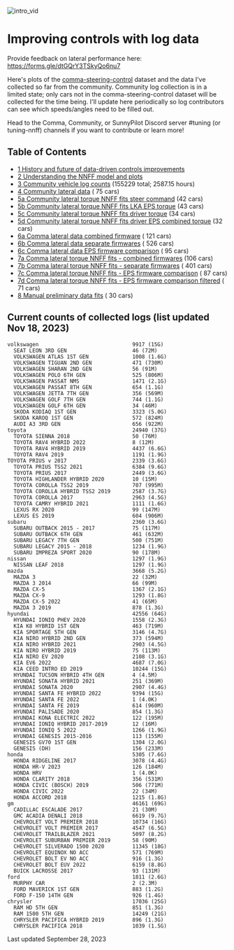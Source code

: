 ![intro_vid](https://github.com/twilsonco/openpilot/blob/log-info/img/comma-steering-control-vid.gif?raw=true)

# Improving controls with log data

Provide feedback on lateral performance here: https://forms.gle/dtGQrY3TSkyQo6nu7

Here's plots of the [comma-steering-control](https://github.com/commaai/comma-steering-control) dataset and the data I've collected so far from the community.
Community log collection is in a limited state; only cars not in the comma-steering-control dataset will be collected for the time being.
I'll update here periodically so log contributors can see which speeds/angles need to be filled out.

Head to the Comma, Community, or SunnyPilot Discord server #tuning (or tuning-nnff) channels if you want to contribute or learn more!

## Table of Contents
- [1 History and future of data-driven controls improvements](https://github.com/twilsonco/openpilot/blob/log-info/sec/1%20History%20and%20future%20of%20data-driven%20controls%20improvments.md)
- [2 Understanding the NNFF model and plots](https://github.com/twilsonco/openpilot/blob/log-info/sec/2%20Understanding%20the%20NNFF%20model%20and%20plots.md)
- [3 Community vehicle log counts](#current-counts-of-collected-logs) (155229 total; 2587.15 hours)
- [4 Community lateral data](https://github.com/twilsonco/openpilot/blob/log-info/sec/4%20Community%20lateral%20data.md) (      75 cars)
- [5a Community lateral torque NNFF fits steer command](https://github.com/twilsonco/openpilot/blob/log-info/sec/5a%20Community%20lateral%20torque%20NNFF%20fits%20steer%20command.md) (42 cars)
- [5b Community lateral torque NNFF fits LKA EPS torque](https://github.com/twilsonco/openpilot/blob/log-info/sec/5b%20Community%20lateral%20torque%20NNFF%20fits%20LKA%20EPS%20torque.md) (43 cars)
- [5c Community lateral torque NNFF fits driver torque](https://github.com/twilsonco/openpilot/blob/log-info/sec/5c%20Community%20lateral%20torque%20NNFF%20fits%20driver%20torque.md) (34 cars)
- [5d Community lateral torque NNFF fits driver EPS combined torque](https://github.com/twilsonco/openpilot/blob/log-info/sec/5d%20Community%20lateral%20torque%20NNFF%20fits%20driver%20EPS%20combined%20torque.md) (32 cars)
- [6a Comma lateral data combined firmware](https://github.com/twilsonco/openpilot/blob/log-info/sec/6a%20Comma%20lateral%20data%20combined%20firmware.md) (     121 cars)
- [6b Comma lateral data separate firmwares](https://github.com/twilsonco/openpilot/blob/log-info/sec/6b%20Comma%20lateral%20data%20separate%20firmwares.md) (     526 cars)
- [6c Comma lateral data EPS firmware comparison](https://github.com/twilsonco/openpilot/blob/log-info/sec/6c%20Comma%20lateral%20data%20EPS%20firmware%20comparison.md) (      95 cars)
- [7a Comma lateral torque NNFF fits - combined firmwares](https://github.com/twilsonco/openpilot/blob/log-info/sec/7a%20Comma%20lateral%20torque%20NNFF%20fits%20-%20combined%20firmwares.md) (106 cars)
- [7b Comma lateral torque NNFF fits - separate firmwares](https://github.com/twilsonco/openpilot/blob/log-info/sec/7b%20Comma%20lateral%20torque%20NNFF%20fits%20-%20separate%20firmwares.md) (     401 cars)
- [7c Comma lateral torque NNFF fits - EPS firmware comparison](https://github.com/twilsonco/openpilot/blob/log-info/sec/7c%20Comma%20lateral%20torque%20NNFF%20fits%20-%20EPS%20firmware%20comparison.md) (      87 cars)
- [7d Comma lateral torque NNFF fits - EPS firmware comparison filtered](https://github.com/twilsonco/openpilot/blob/log-info/sec/7d%20Comma%20lateral%20torque%20NNFF%20fits%20-%20EPS%20firmware%20comparison%20filtered.md) (      71 cars)
- [8 Manual preliminary data fits](https://github.com/twilsonco/openpilot/blob/log-info/sec/8%20Manual%20preliminary%20data%20fits.md) (      30 cars)



## Current counts of collected logs (list updated Nov 18, 2023)

```
volkswagen                              9917 (15G)
  SEAT LEON 3RD GEN                     46 (72M)
  VOLKSWAGEN ATLAS 1ST GEN              1008 (1.6G)
  VOLKSWAGEN TIGUAN 2ND GEN             471 (730M)
  VOLKSWAGEN SHARAN 2ND GEN             56 (91M)
  VOLKSWAGEN POLO 6TH GEN               525 (806M)
  VOLKSWAGEN PASSAT NMS                 1471 (2.1G)
  VOLKSWAGEN PASSAT 8TH GEN             654 (1.1G)
  VOLKSWAGEN JETTA 7TH GEN              356 (569M)
  VOLKSWAGEN GOLF 7TH GEN               744 (1.1G)
  VOLKSWAGEN GOLF 6TH GEN               34 (46M)
  SKODA KODIAQ 1ST GEN                  3323 (5.0G)
  SKODA KAROQ 1ST GEN                   572 (824M)
  AUDI A3 3RD GEN                       656 (922M)
toyota                                  24940 (37G)
  TOYOTA SIENNA 2018                    50 (76M)
  TOYOTA RAV4 HYBRID 2022               8 (12M)
  TOYOTA RAV4 HYBRID 2019               4437 (6.6G)
  TOYOTA RAV4 2019                      1191 (1.9G)
TOYOTA PRIUS v 2017                     2339 (3.6G)
  TOYOTA PRIUS TSS2 2021                6384 (9.6G)
  TOYOTA PRIUS 2017                     2449 (3.6G)
  TOYOTA HIGHLANDER HYBRID 2020         10 (15M)
  TOYOTA COROLLA TSS2 2019              707 (995M)
  TOYOTA COROLLA HYBRID TSS2 2019       2587 (3.7G)
  TOYOTA COROLLA 2017                   2963 (4.5G)
  TOYOTA CAMRY HYBRID 2021              1111 (1.6G)
  LEXUS RX 2020                         99 (147M)
  LEXUS ES 2019                         604 (906M)
subaru                                  2360 (3.6G)
  SUBARU OUTBACK 2015 - 2017            75 (117M)
  SUBARU OUTBACK 6TH GEN                461 (632M)
  SUBARU LEGACY 7TH GEN                 500 (751M)
  SUBARU LEGACY 2015 - 2018             1234 (1.9G)
  SUBARU IMPREZA SPORT 2020             90 (178M)
nissan                                  1297 (1.9G)
  NISSAN LEAF 2018                      1297 (1.9G)
mazda                                   3668 (5.2G)
  MAZDA 3                               22 (32M)
  MAZDA 3 2014                          66 (99M)
  MAZDA CX-5                            1367 (2.1G)
  MAZDA CX-9                            1293 (1.8G)
  MAZDA CX-5 2022                       41 (65M)
  MAZDA 3 2019                          878 (1.3G)
hyundai                                 42556 (64G)
  HYUNDAI IONIQ PHEV 2020               1558 (2.3G)
  KIA K8 HYBRID 1ST GEN                 463 (719M)
  KIA SPORTAGE 5TH GEN                  3146 (4.7G)
  KIA NIRO HYBRID 2ND GEN               373 (594M)
  KIA NIRO HYBRID 2021                  2903 (4.5G)
  KIA NIRO HYBRID 2019                  75 (113M)
  KIA NIRO EV 2020                      2108 (3.1G)
  KIA EV6 2022                          4687 (7.0G)
  KIA CEED INTRO ED 2019                10244 (15G)
  HYUNDAI TUCSON HYBRID 4TH GEN         4 (4.5M)
  HYUNDAI SONATA HYBRID 2021            251 (369M)
  HYUNDAI SONATA 2020                   2907 (4.4G)
  HYUNDAI SANTA FE HYBRID 2022          9394 (15G)
  HYUNDAI SANTA FE 2022                 1 (4.0K)
  HYUNDAI SANTA FE 2019                 614 (960M)
  HYUNDAI PALISADE 2020                 854 (1.3G)
  HYUNDAI KONA ELECTRIC 2022            122 (195M)
  HYUNDAI IONIQ HYBRID 2017-2019        12 (16M)
  HYUNDAI IONIQ 5 2022                  1266 (1.9G)
  HYUNDAI GENESIS 2015-2016             113 (155M)
  GENESIS GV70 1ST GEN                  1304 (2.0G)
  GENESIS (DH)                          156 (233M)
honda                                   5305 (7.6G)
  HONDA RIDGELINE 2017                  3078 (4.4G)
  HONDA HR-V 2023                       126 (184M)
  HONDA HRV                             1 (4.0K)
  HONDA CLARITY 2018                    356 (531M)
  HONDA CIVIC (BOSCH) 2019              506 (771M)
  HONDA CIVIC 2022                      22 (34M)
  HONDA ACCORD 2018                     1215 (1.8G)
gm                                      46161 (69G)
  CADILLAC ESCALADE 2017                21 (30M)
  GMC ACADIA DENALI 2018                6619 (9.7G)
  CHEVROLET VOLT PREMIER 2018           10734 (16G)
  CHEVROLET VOLT PREMIER 2017           4547 (6.5G)
  CHEVROLET TRAILBLAZER 2021            5097 (8.2G)
  CHEVROLET SUBURBAN PREMIER 2019       58 (90M)
  CHEVROLET SILVERADO 1500 2020         11345 (18G)
  CHEVROLET EQUINOX NO ACC              571 (769M)
  CHEVROLET BOLT EV NO ACC              916 (1.3G)
  CHEVROLET BOLT EUV 2022               6159 (8.8G)
  BUICK LACROSSE 2017                   93 (131M)
ford                                    1811 (2.6G)
  MURPHY CAR                            2 (2.3M)
  FORD MAVERICK 1ST GEN                 883 (1.2G)
  FORD F-150 14TH GEN                   926 (1.4G)
chrysler                                17036 (25G)
  RAM HD 5TH GEN                        851 (1.3G)
  RAM 1500 5TH GEN                      14249 (21G)
  CHRYSLER PACIFICA HYBRID 2019         896 (1.3G)
  CHRYSLER PACIFICA 2018                1039 (1.5G)

```

Last updated September 28, 2023
